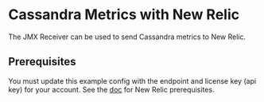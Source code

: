 # Cassandra Metrics with New Relic

The JMX Receiver can be used to send Cassandra metrics to New Relic.

## Prerequisites

You must update this example config with the endpoint and license key (api key) for your account. See the [doc](../README.md) for New Relic prerequisites.
